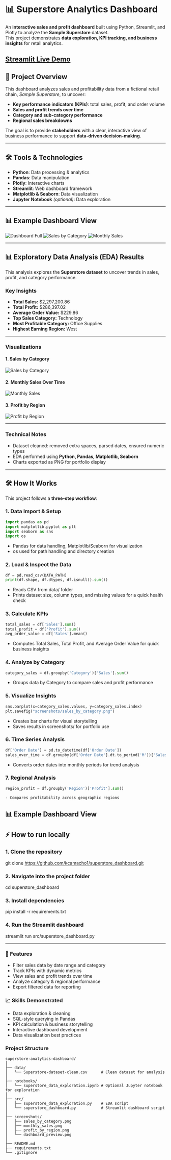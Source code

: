 # 📊 Superstore Analytics Dashboard

An **interactive sales and profit dashboard** built using Python, Streamlit, and Plotly to analyze the **Sample Superstore** dataset.  
This project demonstrates **data exploration, KPI tracking, and business insights** for retail analytics.

[Streamlit Live Demo](https://superstoredashboard-4yphbux9wjbqtcfs8j5gnk.streamlit.app/)
---

## 🚀 Project Overview
This dashboard analyzes sales and profitability data from a fictional retail chain, *Sample Superstore*, to uncover:
- **Key performance indicators (KPIs)**: total sales, profit, and order volume
- **Sales and profit trends over time**
- **Category and sub-category performance**
- **Regional sales breakdowns**

The goal is to provide **stakeholders** with a clear, interactive view of business performance to support **data‑driven decision‑making**.

---

## 🛠 Tools & Technologies
- **Python**: Data processing & analytics
- **Pandas**: Data manipulation
- **Plotly**: Interactive charts
- **Streamlit**: Web dashboard framework
- **Matplotlib & Seaborn**: Data visualization
- **Jupyter Notebook** *(optional)*: Data exploration

---

## 📊 Example Dashboard View
![Dashboard Full](screenshots/dashboard_full.png)
![Sales by Category](screenshots/chart_1.png)
![Monthly Sales](screenshots/chart_2.png)

---

## 📊 Exploratory Data Analysis (EDA) Results

This analysis explores the **Superstore dataset** to uncover trends in sales, profit, and category performance.

### **Key Insights**
- **Total Sales:** \$2,297,200.86  
- **Total Profit:** \$286,397.02  
- **Average Order Value:** \$229.86  
- **Top Sales Category:** Technology  
- **Most Profitable Category:** Office Supplies  
- **Highest Earning Region:** West

---

### **Visualizations**
#### **1. Sales by Category**
![Sales by Category](screenshots/sales_by_category.png)

#### **2. Monthly Sales Over Time**
![Monthly Sales](screenshots/monthly_sales.png)

#### **3. Profit by Region**
![Profit by Region](screenshots/profit_by_region.png)

---

### **Technical Notes**
- Dataset cleaned: removed extra spaces, parsed dates, ensured numeric types
- EDA performed using **Python, Pandas, Matplotlib, Seaborn**
- Charts exported as PNG for portfolio display

---

## 🛠 How It Works

This project follows a **three‑step workflow**:

### **1. Data Import & Setup**
```python
import pandas as pd
import matplotlib.pyplot as plt
import seaborn as sns
import os
```
- Pandas for data handling, Matplotlib/Seaborn for visualization
- os used for path handling and directory creation

### **2. Load & Inspect the Data**
```python
df = pd.read_csv(DATA_PATH)
print(df.shape, df.dtypes, df.isnull().sum())
```
- Reads CSV from data/ folder
- Prints dataset size, column types, and missing values for a quick health check

### **3. Calculate KPIs**
```python
total_sales = df['Sales'].sum()
total_profit = df['Profit'].sum()
avg_order_value = df['Sales'].mean()
```
- Computes Total Sales, Total Profit, and Average Order Value for quick business insights

### **4. Analyze by Category**
```python
category_sales = df.groupby('Category')['Sales'].sum()
```
- Groups data by Category to compare sales and profit performance

### **5. Visualize Insights**
```python
sns.barplot(x=category_sales.values, y=category_sales.index)
plt.savefig("screenshots/sales_by_category.png")
```
- Creates bar charts for visual storytelling
- Saves results in screenshots/ for portfolio use

### **6. Time Series Analysis**
```python
df['Order Date'] = pd.to_datetime(df['Order Date'])
sales_over_time = df.groupby(df['Order Date'].dt.to_period('M'))['Sales'].sum()
```
- Converts order dates into monthly periods for trend analysis

### **7. Regional Analysis**
```python
region_profit = df.groupby('Region')['Profit'].sum()

- Compares profitability across geographic regions
```

## 📊 Example Dashboard View

## ⚡ How to run locally
### 1. Clone the repository
git clone https://github.com/kcamacho1/superstore_dashboard.git

### 2. Navigate into the project folder
cd superstore_dashboard

### 3. Install dependencies
pip install -r requirements.txt

### 4. Run the Streamlit dashboard
streamlit run src/superstore_dashboard.py

---

### 📌 Features
- Filter sales data by date range and category
- Track KPIs with dynamic metrics
- View sales and profit trends over time
- Analyze category & regional performance
- Export filtered data for reporting

### 📈 Skills Demonstrated
- Data exploration & cleaning
- SQL-style querying in Pandas
- KPI calculation & business storytelling
- Interactive dashboard development
- Data visualization best practices

### Project Structure
```
superstore-analytics-dashboard/
│
├── data/
│   └── Superstore-dataset-clean.csv      # Clean dataset for analysis
│
├── notebooks/
│   └── superstore_data_exploration.ipynb # Optional Jupyter notebook for exploration
│
├── src/
│   ├── superstore_data_exploration.py    # EDA script
│   └── superstore_dashboard.py           # Streamlit dashboard script
│
├── screenshots/
│   ├── sales_by_category.png
│   ├── monthly_sales.png
│   ├── profit_by_region.png
│   └── dashboard_preview.png
│
├── README.md
├── requirements.txt
└── .gitignore
```